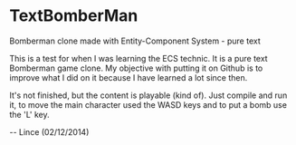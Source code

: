 TextBomberMan
=============

Bomberman clone made with Entity-Component System - pure text

This is a test for when I was learning the ECS technic. 
It is a pure text Bomberman game clone. 
My objective with putting it on Github is to improve what I did on it because I have learned a lot since then.

It's not finished, but the content is playable (kind of). Just compile and run it, to move the main character used the WASD keys and to put a bomb use the 'L' key.

-- Lince (02/12/2014)
